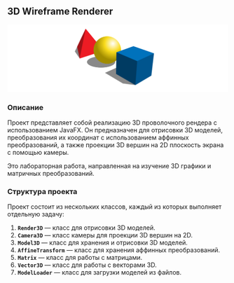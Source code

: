 ## 3D Wireframe Renderer

![](figures.png)

### Описание

Проект представляет собой реализацию 3D проволочного рендера с использованием JavaFX. Он предназначен для отрисовки 3D моделей, преобразования их координат с использованием аффинных преобразований, а также проекции 3D вершин на 2D плоскость экрана с помощью камеры.

Это лабораторная работа, направленная на изучение 3D графики и матричных преобразований.

### Структура проекта

Проект состоит из нескольких классов, каждый из которых выполняет отдельную задачу:

1. **`Render3D`** — класс для отрисовки 3D моделей.
1. **`Camera3D`** — класс камеры для проекции 3D вершин на 2D.
1. **`Model3D`** — класс для хранения и отрисовки 3D моделей.
1. **`AffineTransform`** — класс для хранения аффинных преобразований.
1. **`Matrix`** — класс для работы с матрицами.
1. **`Vector3D`** — класс для работы с векторами 3D.
1. **`ModelLoader`** — класс для загрузки моделей из файлов.